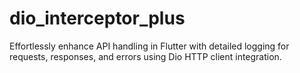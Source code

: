 # dio_interceptor_plus
Effortlessly enhance API handling in Flutter with detailed logging for requests, responses, and errors using Dio HTTP client integration.
